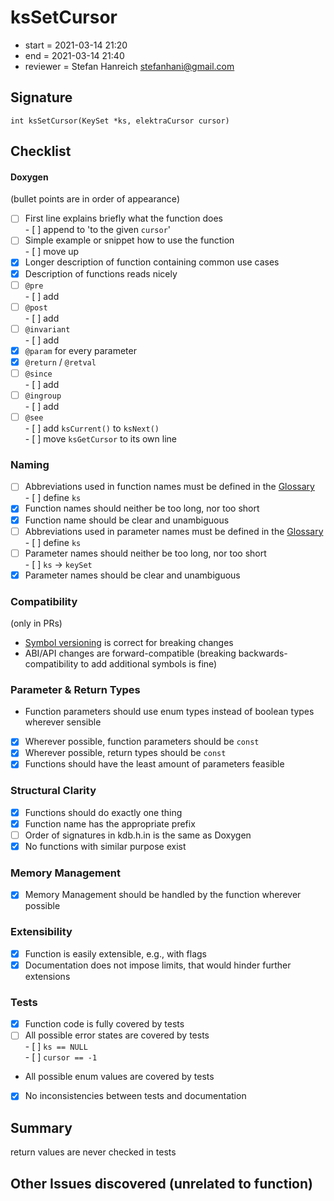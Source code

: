 # ksSetCursor

- start = 2021-03-14 21:20
- end = 2021-03-14 21:40
- reviewer = Stefan Hanreich <stefanhani@gmail.com>

## Signature

`int ksSetCursor(KeySet *ks, elektraCursor cursor)`

## Checklist

#### Doxygen

(bullet points are in order of appearance)

- [ ] First line explains briefly what the function does  
       - [ ] append to 'to the given `cursor`'
- [ ] Simple example or snippet how to use the function  
       - [ ] move up
- [x] Longer description of function containing common use cases
- [x] Description of functions reads nicely
- [ ] `@pre`  
       - [ ] add
- [ ] `@post`  
       - [ ] add
- [ ] `@invariant`  
       - [ ] add
- [x] `@param` for every parameter
- [x] `@return` / `@retval`
- [ ] `@since`  
       - [ ] add
- [ ] `@ingroup`  
       - [ ] add
- [ ] `@see`  
       - [ ] add `ksCurrent()` to `ksNext()`  
       - [ ] move `ksGetCursor` to its own line

### Naming

- [ ] Abbreviations used in function names must be defined in the
      [Glossary](/doc/help/elektra-glossary.md)  
       - [ ] define `ks`
- [x] Function names should neither be too long, nor too short
- [x] Function name should be clear and unambiguous
- [ ] Abbreviations used in parameter names must be defined in the
      [Glossary](/doc/help/elektra-glossary.md)  
       - [ ] define `ks`
- [ ] Parameter names should neither be too long, nor too short  
       - [ ] `ks` -> `keySet`
- [x] Parameter names should be clear and unambiguous

### Compatibility

(only in PRs)

- [Symbol versioning](/doc/dev/symbol-versioning.md)
  is correct for breaking changes
- ABI/API changes are forward-compatible (breaking backwards-compatibility
  to add additional symbols is fine)

### Parameter & Return Types

- Function parameters should use enum types instead of boolean types
  wherever sensible
- [x] Wherever possible, function parameters should be `const`
- [x] Wherever possible, return types should be `const`
- [x] Functions should have the least amount of parameters feasible

### Structural Clarity

- [x] Functions should do exactly one thing
- [x] Function name has the appropriate prefix
- [ ] Order of signatures in kdb.h.in is the same as Doxygen
- [x] No functions with similar purpose exist

### Memory Management

- [x] Memory Management should be handled by the function wherever possible

### Extensibility

- [x] Function is easily extensible, e.g., with flags
- [x] Documentation does not impose limits, that would hinder further extensions

### Tests

- [x] Function code is fully covered by tests
- [ ] All possible error states are covered by tests  
       - [ ] `ks == NULL`  
       - [ ] `cursor == -1`
- All possible enum values are covered by tests
- [x] No inconsistencies between tests and documentation

## Summary

return values are never checked in tests

## Other Issues discovered (unrelated to function)
